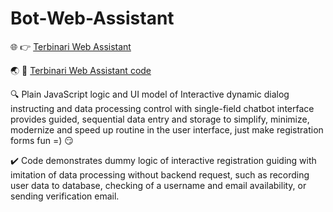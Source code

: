 # Bot-Web-Assistant

🌐 👉 [Terbinari Web Assistant](https://ladooniani.github.io/Bot-Web-Assistant/)

🌏 📝 [Terbinari Web Assistant code](https://github.com/ladooniani/Bot-Web-Assistant/blob/main/terbinari/js/terbinari_assistent.js)

🔍 Plain JavaScript logic and UI model of Interactive dynamic dialog instructing and data processing control with single-field chatbot interface provides guided, sequential data entry and storage to simplify, minimize, modernize and speed up routine in the user interface, just make registration forms fun =) 😏

✔️ Code demonstrates dummy logic of interactive registration guiding with imitation of data processing without backend request, such as recording user data to database, checking of a username and email availability, or sending verification email.
